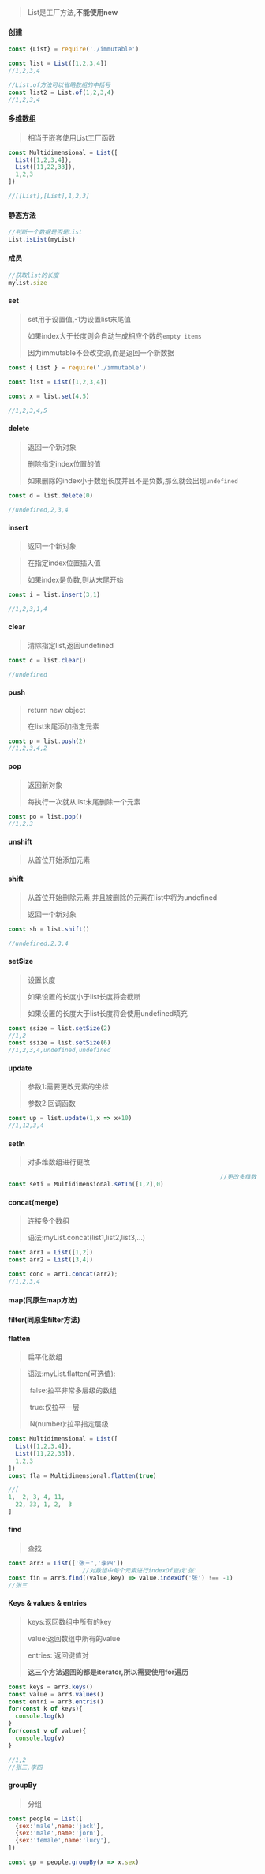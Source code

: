 >  List是工厂方法,**不能使用new**

#### 创建

```js
const {List} = require('./immutable')

const list = List([1,2,3,4])
//1,2,3,4

//List.of方法可以省略数组的中括号
const list2 = List.of(1,2,3,4)
//1,2,3,4
```

#### 多维数组

> 相当于嵌套使用List工厂函数

```js
const Multidimensional = List([
  List([1,2,3,4]),
  List([11,22,33]),
  1,2,3
])

//[[List],[List],1,2,3]
```

#### 静态方法

```js
//判断一个数据是否是List
List.isList(myList)
```

#### 成员

```js
//获取list的长度
mylist.size
```

#### set

> set用于设置值,-1为设置list末尾值
>
> 如果index大于长度则会自动生成相应个数的`empty items`
>
> 因为immutable不会改变源,而是返回一个新数据

```js
const { List } = require('./immutable')

const list = List([1,2,3,4])

const x = list.set(4,5)

//1,2,3,4,5
```

#### delete

> 返回一个新对象
>
> 删除指定index位置的值
>
> 如果删除的index小于数组长度并且不是负数,那么就会出现`undefined`

```js
const d = list.delete(0)

//undefined,2,3,4
```

#### insert

> 返回一个新对象

> 在指定index位置插入值
>
> 如果index是负数,则从末尾开始

```js
const i = list.insert(3,1)

//1,2,3,1,4
```

#### clear

> 清除指定list,返回undefined

```js
const c = list.clear()

//undefined
```

#### push

> return new object
>
> 在list末尾添加指定元素

```js
const p = list.push(2)
//1,2,3,4,2
```

#### pop

> 返回新对象
>
> 每执行一次就从list末尾删除一个元素

```js
const po = list.pop()
//1,2,3
```

#### unshift

> 从首位开始添加元素

#### shift

> 从首位开始删除元素,并且被删除的元素在list中将为undefined
>
> 返回一个新对象

```js
const sh = list.shift()

//undefined,2,3,4
```

#### setSize

> 设置长度
>
> 如果设置的长度小于list长度将会截断
>
> 如果设置的长度大于list长度将会使用undefined填充

```js
const ssize = list.setSize(2)
//1,2
const ssize = list.setSize(6)
//1,2,3,4,undefined,undefined
```

#### update

> 参数1:需要更改元素的坐标
>
> 参数2:回调函数

```js
const up = list.update(1,x => x+10)
//1,12,3,4
```

#### setIn

> 对多维数组进行更改

```js
															//更改多维数组中的index为1的数组的第三个元素,改为0
const seti = Multidimensional.setIn([1,2],0)
```

#### concat(merge)

> 连接多个数组
>
> 语法:myList.concat(list1,list2,list3,...)

```js
const arr1 = List([1,2])
const arr2 = List([3,4])

const conc = arr1.concat(arr2);
//1,2,3,4
```

#### map(同原生map方法)

#### filter(同原生filter方法)

#### flatten

> 扁平化数组

> 语法:myList.flatten(可选值):
>
> ​	false:拉平非常多层级的数组
>
> ​	true:仅拉平一层
>
> ​	N(number):拉平指定层级

```js
const Multidimensional = List([
  List([1,2,3,4]),
  List([11,22,33]),
  1,2,3
])
const fla = Multidimensional.flatten(true)

//[
1,  2, 3, 4, 11,
  22, 33, 1, 2,  3
]
```

#### find

> 查找

```js
const arr3 = List(['张三','李四'])
                     //对数组中每个元素进行indexOf查找'张'
const fin = arr3.find((value,key) => value.indexOf('张') !== -1)
//张三
```

#### Keys & values & entries

> keys:返回数组中所有的key
>
> value:返回数组中所有的value
>
> entries: 返回键值对
>
> **这三个方法返回的都是iterator,所以需要使用for遍历**

```js
const keys = arr3.keys()
const value = arr3.values()
const entri = arr3.entris()
for(const k of keys){
  console.log(k)
}
for(const v of value){
  console.log(v)
}

//1,2
//张三,李四
```

#### groupBy

> 分组

```js
const people = List([
  {sex:'male',name:'jack'},
  {sex:'male',name:'jorn'},
  {sex:'female',name:'lucy'},
])

const gp = people.groupBy(x => x.sex)
```

